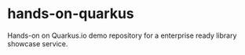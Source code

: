 # hands-on-quarkus
Hands-on on Quarkus.io demo repository for a enterprise ready library showcase service.

